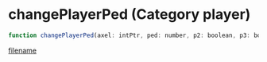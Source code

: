 # changePlayerPed (Category player)

```js
function changePlayerPed(axel: intPtr, ped: number, p2: boolean, p3: boolean): Array
```

[filename](changePlayerPed_m.md ':include')